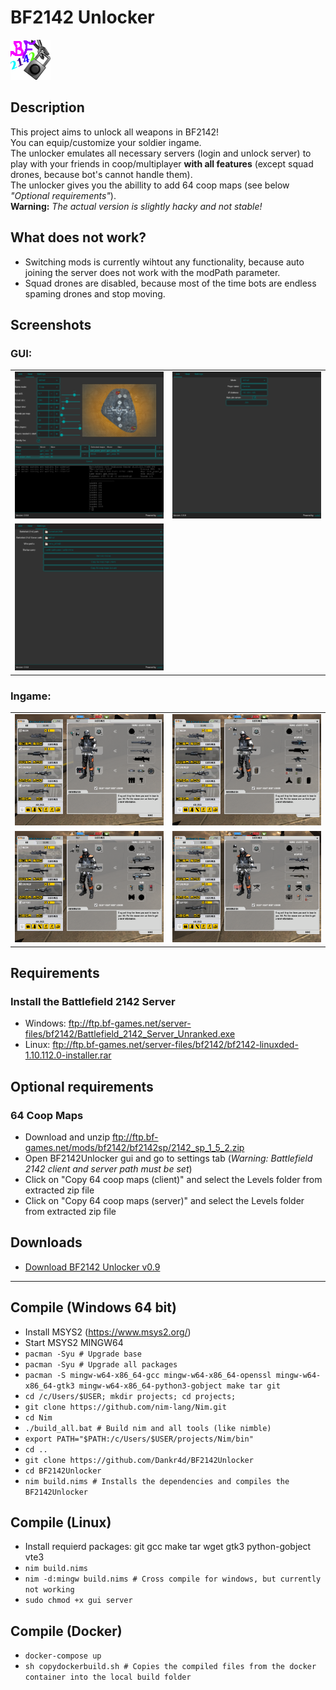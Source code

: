 # BF2142 Unlocker
![Logo](bf2142unlocker.png)

## Description
This project aims to unlock all weapons in BF2142! <br />
You can equip/customize your soldier ingame. <br />
The unlocker emulates all necessary servers (login and unlock server) to play with your friends in coop/multiplayer **with all features** (except squad drones, because bot's cannot handle them). <br />
The unlocker gives you the abillity to add 64 coop maps (see below *"Optional requirements"*). <br />
**Warning:** *The actual version is slightly hacky and not stable!*

## What does not work?
- Switching mods is currently wihtout any functionality, because auto joining the server does not work with the modPath parameter.
- Squad drones are disabled, because most of the time bots are endless spaming drones and stop moving.

## Screenshots
### GUI:
|   |   |
| - | - |
| ![Host menu](screenshots/gui_host.png) | ![Join menu](screenshots/gui_join.png) |
| ![Settings menu](screenshots/gui_settings.png) |
### Ingame:
|   |   |
| - | - |
| ![Ingame Recon](screenshots/ingame_recon.png) | ![Ingame Assault](screenshots/ingame_assault.png) |
| ![Ingame Engineer](screenshots/ingame_engineer.png) | ![Ingame Support](screenshots/ingame_support.png) |

## Requirements
### Install the Battlefield 2142 Server
- Windows: ftp://ftp.bf-games.net/server-files/bf2142/Battlefield_2142_Server_Unranked.exe
- Linux: ftp://ftp.bf-games.net/server-files/bf2142/bf2142-linuxded-1.10.112.0-installer.rar

## Optional requirements
### 64 Coop Maps
- Download and unzip ftp://ftp.bf-games.net/mods/bf2142/bf2142sp/2142_sp_1_5_2.zip
- Open BF2142Unlocker gui and go to settings tab (*Warning: Battlefield 2142 client and server path must be set*)
- Click on "Copy 64 coop maps (client)" and select the Levels folder from extracted zip file
- Click on "Copy 64 coop maps (server)" and select the Levels folder from extracted zip file

## Downloads
- [Download BF2142 Unlocker v0.9](https://github.com/Dankr4d/BF2142Unlocker/archive/BF2142Unlocker_v0.9.zip)

---

## Compile (Windows 64 bit)
- Install MSYS2 (https://www.msys2.org/)
- Start MSYS2 MINGW64
- `pacman -Syu # Upgrade base`
- `pacman -Syu # Upgrade all packages`
- `pacman -S mingw-w64-x86_64-gcc mingw-w64-x86_64-openssl mingw-w64-x86_64-gtk3 mingw-w64-x86_64-python3-gobject make tar git`
- `cd /c/Users/$USER; mkdir projects; cd projects;`
- `git clone https://github.com/nim-lang/Nim.git`
- `cd Nim`
- `./build_all.bat # Build nim and all tools (like nimble)`
- `export PATH="$PATH:/c/Users/$USER/projects/Nim/bin"`
- `cd ..`
- `git clone https://github.com/Dankr4d/BF2142Unlocker`
- `cd BF2142Unlocker`
- `nim build.nims # Installs the dependencies and compiles the BF2142Unlocker`

## Compile (Linux)
- Install requierd packages: git gcc make tar wget gtk3 python-gobject vte3
- `nim build.nims`
- `nim -d:mingw build.nims # Cross compile for windows, but currently not working`
- `sudo chmod +x gui server`

## Compile (Docker)
- `docker-compose up`
- `sh copydockerbuild.sh # Copies the compiled files from the docker container into the local build folder`
